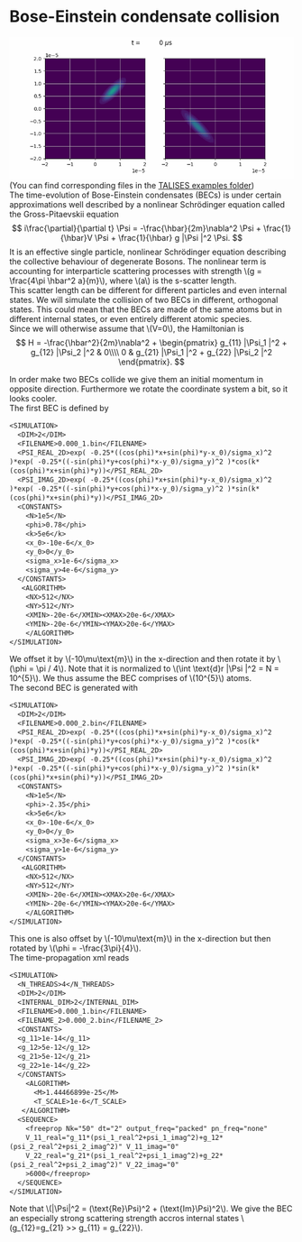 # Bose-Einstein condensate collision
![BEC scattering simulation](https://raw.githubusercontent.com/savowe/talises-doc/master/figs/BEC_collision.gif)
(You can find corresponding files in the [TALISES examples folder](https://github.com/savowe/talises/tree/master/examples/BEC_scattering))  
The time-evolution of Bose-Einstein condensates (BECs) is under certain approximations well described by a nonlinear Schrödinger equation
called the Gross-Pitaevskii equation
$$
i\frac{\partial}{\partial t} \Psi = -\frac{\hbar}{2m}\nabla^2 \Psi + \frac{1}{\hbar}V \Psi +  \frac{1}{\hbar} g |\Psi |^2 \Psi.   
$$
It is an effective single particle, nonlinear Schrödinger equation describing the collective behaviour of degenerate Bosons.
The nonlinear term is accounting for interparticle scattering processes with strength \\(g = \frac{4\pi \hbar^2 a}{m}\\),
where \\(a\\) is the s-scatter length.  
This scatter length can be different for different particles and even internal states.
We will simulate the collision of two BECs in different, orthogonal states.
This could mean that the BECs are made of the same atoms but in different internal states, or even entirely different atomic species.  
Since we will otherwise assume that \\(V=0\\), the Hamiltonian is
$$
H = -\frac{\hbar^2}{2m}\nabla^2 + 
\begin{pmatrix}
g_{11} |\Psi_1 |^2 + g_{12} |\Psi_2 |^2 & 0\\\\
0 & g_{21} |\Psi_1 |^2 + g_{22} |\Psi_2 |^2
\end{pmatrix}.
$$

In order make two BECs collide we give them an initial momentum in opposite direction.
Furthermore we rotate the coordinate system a bit, so it looks cooler.  
The first BEC is defined by
```
<SIMULATION>
  <DIM>2</DIM> 
  <FILENAME>0.000_1.bin</FILENAME>
  <PSI_REAL_2D>exp( -0.25*((cos(phi)*x+sin(phi)*y-x_0)/sigma_x)^2 )*exp( -0.25*((-sin(phi)*y+cos(phi)*x-y_0)/sigma_y)^2 )*cos(k*(cos(phi)*x+sin(phi)*y))</PSI_REAL_2D>
  <PSI_IMAG_2D>exp( -0.25*((cos(phi)*x+sin(phi)*y-x_0)/sigma_x)^2 )*exp( -0.25*((-sin(phi)*y+cos(phi)*x-y_0)/sigma_y)^2 )*sin(k*(cos(phi)*x+sin(phi)*y))</PSI_IMAG_2D>
  <CONSTANTS>
    <N>1e5</N>
    <phi>0.78</phi>
    <k>5e6</k>
    <x_0>-10e-6</x_0>
    <y_0>0</y_0>
    <sigma_x>1e-6</sigma_x>
    <sigma_y>4e-6</sigma_y>
  </CONSTANTS>
   <ALGORITHM>
    <NX>512</NX>
    <NY>512</NY>
    <XMIN>-20e-6</XMIN><XMAX>20e-6</XMAX>
    <YMIN>-20e-6</YMIN><YMAX>20e-6</YMAX>
    </ALGORITHM>
</SIMULATION>
```
We offset it by \\(-10\mu\text{m}\\) in the x-direction and then rotate it by \\(\phi = \pi / 4\\).
Note that it is normalized to \\(\int \text{d}r |\Psi |^2 = N = 10^{5}\\).
We thus assume the BEC comprises of \\(10^{5}\\) atoms.  
The second BEC is generated with
```
<SIMULATION>
  <DIM>2</DIM> 
  <FILENAME>0.000_2.bin</FILENAME>
  <PSI_REAL_2D>exp( -0.25*((cos(phi)*x+sin(phi)*y-x_0)/sigma_x)^2 )*exp( -0.25*((-sin(phi)*y+cos(phi)*x-y_0)/sigma_y)^2 )*cos(k*(cos(phi)*x+sin(phi)*y))</PSI_REAL_2D>
  <PSI_IMAG_2D>exp( -0.25*((cos(phi)*x+sin(phi)*y-x_0)/sigma_x)^2 )*exp( -0.25*((-sin(phi)*y+cos(phi)*x-y_0)/sigma_y)^2 )*sin(k*(cos(phi)*x+sin(phi)*y))</PSI_IMAG_2D>
  <CONSTANTS>
    <N>1e5</N>
    <phi>-2.35</phi>
    <k>5e6</k>
    <x_0>-10e-6</x_0>
    <y_0>0</y_0>
    <sigma_x>3e-6</sigma_x>
    <sigma_y>1e-6</sigma_y>
  </CONSTANTS>
   <ALGORITHM>
    <NX>512</NX>
    <NY>512</NY>
    <XMIN>-20e-6</XMIN><XMAX>20e-6</XMAX>
    <YMIN>-20e-6</YMIN><YMAX>20e-6</YMAX>
    </ALGORITHM>
</SIMULATION>
```
This one is also offset by \\(-10\mu\text{m}\\) in the x-direction but then rotated by \\(\phi = -\frac{3\pi}{4}\\).  
The time-propagation xml reads
```
<SIMULATION>
  <N_THREADS>4</N_THREADS>
  <DIM>2</DIM>
  <INTERNAL_DIM>2</INTERNAL_DIM>
  <FILENAME>0.000_1.bin</FILENAME>
  <FILENAME_2>0.000_2.bin</FILENAME_2>
  <CONSTANTS>
  <g_11>1e-14</g_11>
  <g_12>5e-12</g_12>
  <g_21>5e-12</g_21>
  <g_22>1e-14</g_22>
  </CONSTANTS>
    <ALGORITHM>
      <M>1.44466899e-25</M>
      <T_SCALE>1e-6</T_SCALE>
   </ALGORITHM>
  <SEQUENCE>
    <freeprop Nk="50" dt="2" output_freq="packed" pn_freq="none"
    V_11_real="g_11*(psi_1_real^2+psi_1_imag^2)+g_12*(psi_2_real^2+psi_2_imag^2)" V_11_imag="0" 
    V_22_real="g_21*(psi_1_real^2+psi_1_imag^2)+g_22*(psi_2_real^2+psi_2_imag^2)" V_22_imag="0"
    >6000</freeprop> 
  </SEQUENCE>
</SIMULATION>
```
Note that \\(|\Psi|^2 = (\text{Re}\Psi)^2 + (\text{Im}\Psi)^2\\). 
We give the BEC an especially strong scattering strength accros internal states \\(g_{12}=g_{21} >> g_{11} = g_{22}\\).
